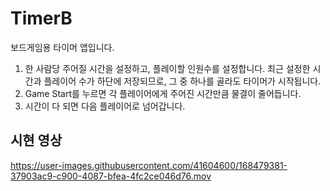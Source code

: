# TimerB
보드게임용 타이머 앱입니다.
1. 한 사람당 주어질 시간을 설정하고, 플레이할 인원수를 설정합니다. 최근 설정한 시간과 플레이어 수가 하단에 저장되므로, 그 중 하나를 골라도 타이머가 시작됩니다.
2. Game Start를 누르면 각 플레이어에게 주어진 시간만큼 물결이 줄어듭니다. 
3. 시간이 다 되면 다음 플레이어로 넘어갑니다.

## 시현 영상
https://user-images.githubusercontent.com/41604600/168479381-37903ac9-c900-4087-bfea-4fc2ce046d76.mov

